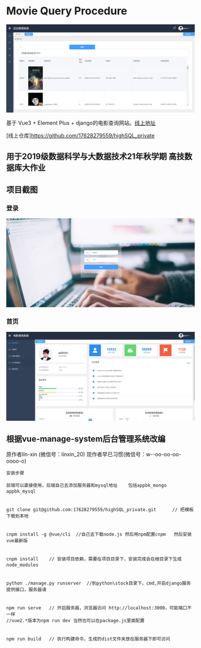 # Movie Query Procedure

<a>
    <img src=".\screenshots\1.png" alt="vue">
</a>

基于 Vue3 + Element Plus + django的电影查询网站。[线上地址](zwt666.top)

[线上仓库]https://github.com/17628279559/highSQL_private

## 用于2019级数据科学与大数据技术21年秋学期 高技数据库大作业


## 项目截图

### 登录
<a>
    <img src=".\screenshots\3.png" alt="vue">
</a>

### 首页

<a>
    <img src=".\screenshots\2.png" alt="vue">
</a>

## 根据vue-manage-system后台管理系统改编

原作者lin-xin (微信号：linxin_20)
现作者早已习惯(微信号：w--oo-oo-oo-oooo-o)

```
安装步骤

前端可以直接使用，后端自己去添加服务器和mysql地址    包括appbk_mongo appbk_mysql


git clone git@github.com:17628279559/highSQL_private.git      // 把模板下载到本地


cnpm install -g @vue/cli  //自己去下载node.js 然后用npm配置cnpm   然后安装vue最新版


cnpm install    // 安装项目依赖，需要在项目目录下，安装完成会在根目录下生成node_modules     


python ./manage.py runserver  //到python\stock目录下，cmd,开启django服务 提供接口，服务器请


npm run serve   // 开启服务器，浏览器访问 http://localhost:3000，可能端口不一样
//vue2.*版本为npm run dev 当然也可以在package.js里面配置


npm run build   // 执行构建命令，生成的dist文件夹放在服务器下即可访问
```
